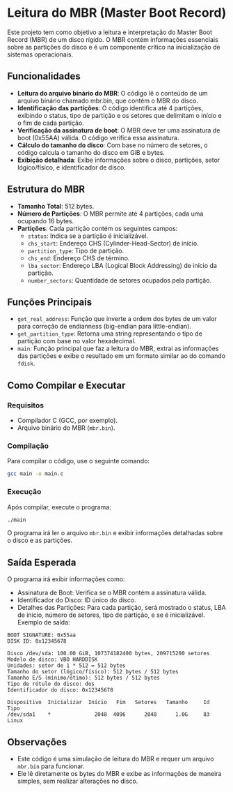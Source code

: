 # Leitura do MBR (Master Boot Record)
Este projeto tem como objetivo a leitura e interpretação do Master Boot Record (MBR) de um disco rígido. O MBR contém informações essenciais sobre as partições do disco e é um componente crítico na inicialização de sistemas operacionais.

## Funcionalidades
- **Leitura do arquivo binário do MBR**: O código lê o conteúdo de um arquivo binário chamado mbr.bin, que contém o MBR do disco.
- **Identificação das partições**: O código identifica até 4 partições, exibindo o status, tipo de partição e os setores que delimitam o início e o fim de cada partição.
- **Verificação da assinatura de boot**: O MBR deve ter uma assinatura de boot (0x55AA) válida. O código verifica essa assinatura.
- **Cálculo do tamanho do disco**: Com base no número de setores, o código calcula o tamanho do disco em GiB e bytes.
- **Exibição detalhada**: Exibe informações sobre o disco, partições, setor lógico/físico, e identificador de disco.
## Estrutura do MBR
- **Tamanho Total**: 512 bytes.
- **Número de Partições**: O MBR permite até 4 partições, cada uma ocupando 16 bytes.
- **Partições**: Cada partição contém os seguintes campos:
  - `status`: Indica se a partição é inicializável.
  - `chs_start`: Endereço CHS (Cylinder-Head-Sector) de início.
  - `partition_type`: Tipo de partição.
  - `chs_end`: Endereço CHS de término.
  - `lba_sector`: Endereço LBA (Logical Block Addressing) de início da partição.
  - `number_sectors`: Quantidade de setores ocupados pela partição.
## Funções Principais
- `get_real_address`: Função que inverte a ordem dos bytes de um valor para correção de endianness (big-endian para little-endian).
- `get_partition_type`: Retorna uma string representando o tipo de partição com base no valor hexadecimal.
- `main`: Função principal que faz a leitura do MBR, extrai as informações das partições e exibe o resultado em um formato similar ao do comando `fdisk`.
## Como Compilar e Executar
### Requisitos
- Compilador C (GCC, por exemplo).
- Arquivo binário do MBR (`mbr.bin`).
### Compilação
Para compilar o código, use o seguinte comando:
```bash
gcc main -o main.c
```
### Execução
Após compilar, execute o programa:
```bash
./main
```
O programa irá ler o arquivo `mbr.bin` e exibir informações detalhadas sobre o disco e as partições.
## Saída Esperada
O programa irá exibir informações como:
- Assinatura de Boot: Verifica se o MBR contém a assinatura válida.
- Identificador do Disco: ID único do disco.
- Detalhes das Partições: Para cada partição, será mostrado o status, LBA de início, número de setores, tipo de partição, e se é inicializável.
Exemplo de saída:
```
BOOT SIGNATURE: 0x55aa
DISK ID: 0x12345678

Disco /dev/sda: 100.00 GiB, 107374182400 bytes, 209715200 setores
Modelo de disco: VBO HARDDISK
Unidades: setor de 1 * 512 = 512 bytes
Tamanho do setor (lógico/físico): 512 bytes / 512 bytes
Tamanho E/S (mínimo/ótimo): 512 bytes / 512 bytes
Tipo de rótulo do disco: dos
Identificador do disco: 0x12345678

Dispositivo  Inicializar  Início   Fim   Setores   Tamanho     Id   Tipo
/dev/sda1    *              2048  4096      2048      1.0G     83   Linux
```
## Observações
- Este código é uma simulação de leitura do MBR e requer um arquivo `mbr.bin` para funcionar.
- Ele lê diretamente os bytes do MBR e exibe as informações de maneira simples, sem realizar alterações no disco.
